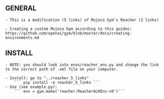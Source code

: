 ## GENERAL
    
    - This is a modification (5 links) of Mujoco Gym's Reacher (2 links)

    - Creating a custom Mujoco Gym according to this guides: https://github.com/openai/gym/blob/master/docs/creating-environments.md

## INSTALL
    - NOTE: you should look into envs/reacher_env.py and change the link to the correct path of .xml file on your computer.  
    
    - Install: go to "../reacher_5_links"        
        ``` pip install -e reacher_5_links ```
    - Use (see example.py): 
        ``` env = gym.make('reacher:ReacherALREnv-v0')```